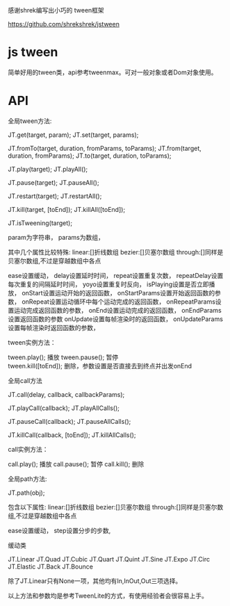感谢shrek编写出小巧的 tween框架

https://github.com/shrekshrek/jstween

js tween
============

简单好用的tween类，api参考tweenmax。可对一般对象或者Dom对象使用。


API
============

全局tween方法:

JT.get(target, param);
JT.set(target, params);

JT.fromTo(target, duration, fromParams, toParams);
JT.from(target, duration, fromParams);
JT.to(target, duration, toParams);

JT.play(target);
JT.playAll();

JT.pause(target);
JT.pauseAll();

JT.restart(target);
JT.restartAll();

JT.kill(target, [toEnd]);
JT.killAll([toEnd]);

JT.isTweening(target);

param为字符串，
params为数组，

其中几个属性比较特殊:
linear:[]折线数组
bezier:[]贝塞尔数组
through:[]同样是贝塞尔数组,不过是穿越数组中各点

ease设置缓动，
delay设置延时时间，
repeat设置重复次数，
repeatDelay设置每次重复的间隔延时时间，
yoyo设置重复时反向，
isPlaying设置是否立即播放，
onStart设置运动开始的返回函数，
onStartParams设置开始返回函数的参数，
onRepeat设置运动循环中每个运动完成的返回函数，
onRepeatParams设置运动完成返回函数的参数，
onEnd设置运动完成的返回函数，
onEndParams设置返回函数的参数
onUpdate设置每帧渲染时的返回函数，
onUpdateParams设置每帧渲染时返回函数的参数，


tween实例方法：

tween.play(); 播放
tween.pause(); 暂停  
tween.kill([toEnd]); 删除，参数设置是否直接去到终点并出发onEnd




全局call方法

JT.call(delay, callback, callbackParams);

JT.playCall(callback);
JT.playAllCalls();

JT.pauseCall(callback);
JT.pauseAllCalls();

JT.killCall(callback, [toEnd]);
JT.killAllCalls();


call实例方法：

call.play(); 播放
call.pause(); 暂停
call.kill(); 删除



全局path方法:

JT.path(obj);

包含以下属性:
linear:[]折线数组
bezier:[]贝塞尔数组
through:[]同样是贝塞尔数组,不过是穿越数组中各点

ease设置缓动，
step设置分步的步数,



缓动类

JT.Linear
JT.Quad
JT.Cubic
JT.Quart
JT.Quint
JT.Sine
JT.Expo
JT.Circ
JT.Elastic
JT.Back
JT.Bounce

除了JT.Linear只有None一项，其他均有In,InOut,Out三项选择。


以上方法和参数均是参考TweenLite的方式，有使用经验者会很容易上手。
